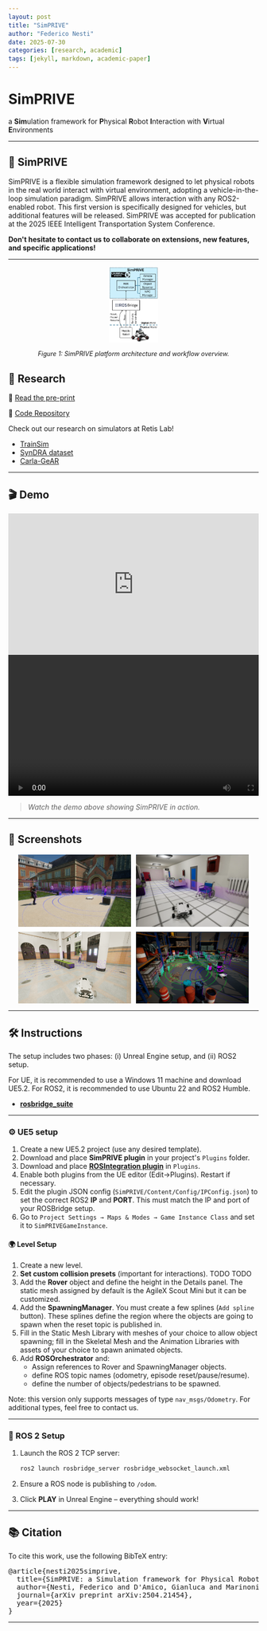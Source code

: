 ```yaml
---
layout: post
title: "SimPRIVE"
author: "Federico Nesti"
date: 2025-07-30
categories: [research, academic]
tags: [jekyll, markdown, academic-paper]
---
```


<div class="text-center">
  <h1>SimPRIVE</h1>
  <p class="lead">a <b>Sim</b>ulation framework for <b>P</b>hysical <b>R</b>obot <b>I</b>nteraction with <b>V</b>irtual <b>E</b>nvironments</p>
</div>

---

## 🧪 SimPRIVE

SimPRIVE is a flexible simulation framework designed to let physical robots in the real world interact with virtual environment, adopting a vehicle-in-the-loop simulation paradigm. SimPRIVE allows interaction with any ROS2-enabled robot. This first version is specifically designed for vehicles, but additional features will be released. SimPRIVE was accepted for publication at the 2025 IEEE Intelligent Transportation System Conference.  

<strong>Don't hesitate to contact us to collaborate on extensions, new features, and specific applications!</strong>



---
<div style="text-align: center;">
  <img src="images/Immagine1.png" alt="SimPRIVE Overview" style="max-width: 20%; height: auto;"/>
  <p style="font-style: italic; font-size: 0.9em;">Figure 1: SimPRIVE platform architecture and workflow overview.</p>
</div>

## 📄 Research

📎 [Read the pre-print](https://arxiv.org/abs/2504.21454)

🐙 [Code Repository](https://github.com/retis-ai/SimPRIVE/)

Check out our research on simulators at Retis Lab!
- [TrainSim](https://ieeexplore.ieee.org/stamp/stamp.jsp?arnumber=10205499)
- [SynDRA dataset](https://syndra.retis.santannapisa.it/)
- [Carla-GeAR](https://carlagear.retis.santannapisa.it/)


---

## 🎬 Demo

<div class="video-container">
  <iframe width="560" height="315" src="https://www.youtube.com/embed/your_video_id" frameborder="0" allowfullscreen></iframe>
</div>

<div class="video-container">
  <video width="560" height="315" controls>
    images/short_demo.mp4
  </video>
</div>


> _Watch the demo above showing SimPRIVE in action._

---

## 📸 Screenshots

<div class="gallery">
  <img src="images/image008.png" alt="SimPRIVE screenshot 1" width="45%">
  <img src="images/hosp_1.png" alt="SimPRIVE screenshot 2" width="45%">
  <img src="images/station_3.png" alt="SimPRIVE screenshot 3" width="45%">
  <img src="images/warehouse_4.png" alt="SimPRIVE screenshot 4" width="45%">
</div>

---

## 🛠️ Instructions
The setup includes two phases: (i) Unreal Engine setup, and (ii) ROS2 setup. 

For UE, it is recommended to use a Windows 11 machine and download UE5.2.
For ROS2, it is recommended to use Ubuntu 22 and ROS2 Humble.


- **[rosbridge_suite](https://github.com/tsender/rosbridge_suite/tree/ros2)**

---
### ⚙️ UE5 setup

1. Create a new UE5.2 project (use any desired template).
2. Download and place **SimPRIVE plugin** in your project's `Plugins` folder.
3. Download and place **[ROSIntegration plugin](https://github.com/code-iai/ROSIntegration)** in `Plugins`.
4. Enable both plugins from the UE editor (Edit->Plugins). Restart if necessary.
5. Edit the plugin JSON config (`SimPRIVE/Content/Config/IPConfig.json`) to set the correct ROS2 **IP** and **PORT**. This must match the IP and port of your ROSBridge setup. 
6. Go to `Project Settings → Maps & Modes → Game Instance Class` and set it to `SimPRIVEGameInstance`.

#### 🌍 Level Setup

1. Create a new level.
2. **Set custom collision presets** (important for interactions). TODO TODO
3. Add the **Rover** object and define the height in the Details panel. The static mesh assigned by default is the AgileX Scout Mini but it can be customized.
4. Add the **SpawningManager**. You must create a few splines (`Add spline` button). These splines define the region where the objects are going to spawn when the reset topic is published in.
5. Fill in the Static Mesh Library with meshes of your choice to allow object spawning; fill in the Skeletal Mesh and the Animation Libraries with assets of your choice to spawn animated objects.
6. Add **ROSOrchestrator** and:
   - Assign references to Rover and SpawningManager objects.
   - define ROS topic names (odometry, episode reset/pause/resume).
   - define the number of objects/pedestrians to be spawned.

  
Note: this version only supports messages of type `nav_msgs/Odometry`. For additional types, feel free to contact us.

---
### 🔄 ROS 2 Setup

1. Launch the ROS 2 TCP server:

    ```bash
    ros2 launch rosbridge_server rosbridge_websocket_launch.xml
    ```

2. Ensure a ROS node is publishing to `/odom`.
3. Click **PLAY** in Unreal Engine – everything should work!

---

## 📚 Citation

To cite this work, use the following BibTeX entry:

<pre>
@article{nesti2025simprive,
  title={SimPRIVE: a Simulation framework for Physical Robot Interaction with Virtual Environments},
  author={Nesti, Federico and D'Amico, Gianluca and Marinoni, Mauro and Buttazzo, Giorgio},
  journal={arXiv preprint arXiv:2504.21454},
  year={2025}
}
</pre>

---

<style>
.video-container {
  position: relative;
  padding-bottom: 56.25%;
  height: 0;
  overflow: hidden;
  max-width: 100%;
}
.video-container iframe, .video-container object, .video-container embed {
  position: absolute;
  top: 0;
  left: 0;
  width: 100%;
  height: 100%;
}
.gallery {
  display: flex;
  flex-wrap: wrap;
  gap: 10px;
  justify-content: center;
}
</style>
